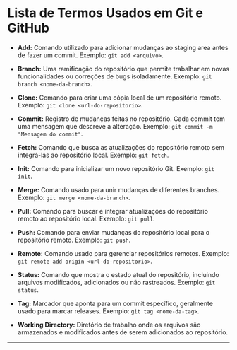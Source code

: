 # Lista de Termos Usados em Git e GitHub

- **Add:** Comando utilizado para adicionar mudanças ao staging area antes de fazer um commit. Exemplo: `git add <arquivo>`.

- **Branch:** Uma ramificação do repositório que permite trabalhar em novas funcionalidades ou correções de bugs isoladamente. Exemplo: `git branch <nome-da-branch>`.

- **Clone:** Comando para criar uma cópia local de um repositório remoto. Exemplo: `git clone <url-do-repositorio>`.
- **Commit:** Registro de mudanças feitas no repositório. Cada commit tem uma mensagem que descreve a alteração. Exemplo: `git commit -m "Mensagem do commit"`.

- **Fetch:** Comando que busca as atualizações do repositório remoto sem integrá-las ao repositório local. Exemplo: `git fetch`.

- **Init:** Comando para inicializar um novo repositório Git. Exemplo: `git init`.

- **Merge:** Comando usado para unir mudanças de diferentes branches. Exemplo: `git merge <nome-da-branch>`.

- **Pull:** Comando para buscar e integrar atualizações do repositório remoto ao repositório local. Exemplo: `git pull`.
- **Push:** Comando para enviar mudanças do repositório local para o repositório remoto. Exemplo: `git push`.

- **Remote:** Comando usado para gerenciar repositórios remotos. Exemplo: `git remote add origin <url-do-repositorio>`.

- **Status:** Comando que mostra o estado atual do repositório, incluindo arquivos modificados, adicionados ou não rastreados. Exemplo: `git status`.

- **Tag:** Marcador que aponta para um commit específico, geralmente usado para marcar releases. Exemplo: `git tag <nome-da-tag>`.

- **Working Directory:** Diretório de trabalho onde os arquivos são armazenados e modificados antes de serem adicionados ao repositório.

---
